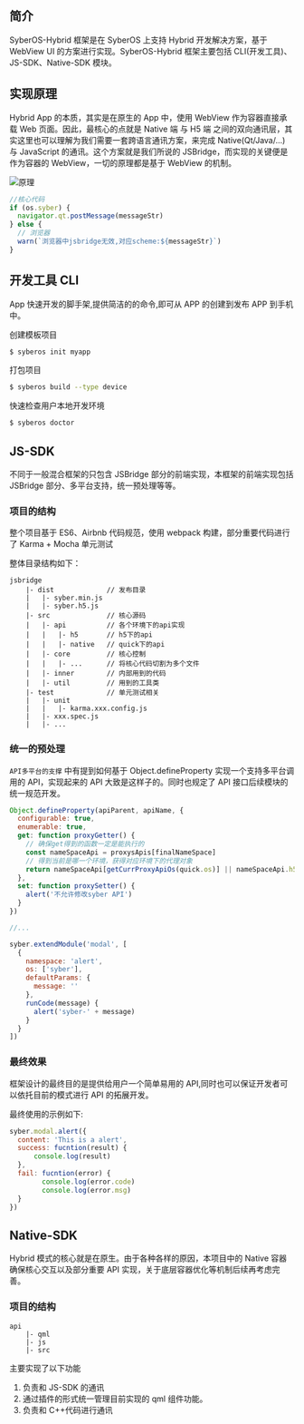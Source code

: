 ## 简介

SyberOS-Hybrid 框架是在 SyberOS 上支持 Hybrid 开发解决方案，基于 WebView UI 的方案进行实现。SyberOS-Hybrid 框架主要包括 CLI(开发工具)、JS-SDK、Native-SDK 模块。

## 实现原理

Hybrid App 的本质，其实是在原生的 App 中，使用 WebView 作为容器直接承载 Web 页面。因此，最核心的点就是 Native 端 与 H5 端 之间的双向通讯层，其实这里也可以理解为我们需要一套跨语言通讯方案，来完成 Native(Qt/Java/...) 与 JavaScript 的通讯。这个方案就是我们所说的 JSBridge，而实现的关键便是作为容器的 WebView，一切的原理都是基于 WebView 的机制。

![原理](https://raw.githubusercontent.com/syberos-team/syberos-hybrid/master/website/static/img/introduction/1.png)

```js
//核心代码
if (os.syber) {
  navigator.qt.postMessage(messageStr)
} else {
  // 浏览器
  warn(`浏览器中jsbridge无效,对应scheme:${messageStr}`)
}
```

## 开发工具 CLI

App 快速开发的脚手架,提供简洁的的命令,即可从 APP 的创建到发布 APP 到手机中。

创建模板项目

```bash
$ syberos init myapp
```

打包项目

```bash
$ syberos build --type device
```

快速检查用户本地开发环境

```bash
$ syberos doctor
```

## JS-SDK

不同于一般混合框架的只包含 JSBridge 部分的前端实现，本框架的前端实现包括 JSBridge 部分、多平台支持，统一预处理等等。

### 项目的结构

整个项目基于 ES6、Airbnb 代码规范，使用 webpack 构建，部分重要代码进行了 Karma + Mocha 单元测试

整体目录结构如下：

```
jsbridge
    |- dist             // 发布目录
    |   |- syber.min.js
    |   |- syber.h5.js
    |- src              // 核心源码
    |   |- api          // 各个环境下的api实现
    |   |   |- h5       // h5下的api
    |   |   |- native   // quick下的api
    |   |- core         // 核心控制
    |   |   |- ...      // 将核心代码切割为多个文件
    |   |- inner        // 内部用到的代码
    |   |- util         // 用到的工具类
    |- test             // 单元测试相关
    |   |- unit
    |   |   |- karma.xxx.config.js
    |   |- xxx.spec.js
    |   |- ...
```

### 统一的预处理

`API多平台的支撑` 中有提到如何基于 Object.defineProperty 实现一个支持多平台调用的 API，实现起来的 API 大致是这样子的。同时也规定了 API 接口后续模块的统一规范开发。

```js
Object.defineProperty(apiParent, apiName, {
  configurable: true,
  enumerable: true,
  get: function proxyGetter() {
    // 确保get得到的函数一定是能执行的
    const nameSpaceApi = proxysApis[finalNameSpace]
    // 得到当前是哪一个环境，获得对应环境下的代理对象
    return nameSpaceApi[getCurrProxyApiOs(quick.os)] || nameSpaceApi.h5
  },
  set: function proxySetter() {
    alert('不允许修改syber API')
  }
})

//...

syber.extendModule('modal', [
  {
    namespace: 'alert',
    os: ['syber'],
    defaultParams: {
      message: ''
    },
    runCode(message) {
      alert('syber-' + message)
    }
  }
])
```

### 最终效果

框架设计的最终目的是提供给用户一个简单易用的 API,同时也可以保证开发者可以依托目前的模式进行 API 的拓展开发。

最终使用的示例如下:

```js
syber.modal.alert({
  content: 'This is a alert',
  success: fucntion(result) {
      console.log(result)
  },
  fail: fucntion(error) {
        console.log(error.code)
        console.log(error.msg)
  }
})
```

## Native-SDK

Hybrid 模式的核心就是在原生。由于各种各样的原因，本项目中的 Native 容器确保核心交互以及部分重要 API 实现，关于底层容器优化等机制后续再考虑完善。

### 项目的结构

```
api
    |- qml
    |- js
    |- src
```

主要实现了以下功能

1. 负责和 JS-SDK 的通讯
2. 通过插件的形式统一管理目前实现的 qml 组件功能。
3. 负责和 C++代码进行通讯
